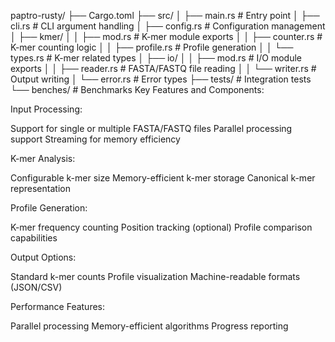 paptro-rusty/
├── Cargo.toml
├── src/
│   ├── main.rs         # Entry point
│   ├── cli.rs          # CLI argument handling
│   ├── config.rs       # Configuration management
│   ├── kmer/
│   │   ├── mod.rs      # K-mer module exports
│   │   ├── counter.rs  # K-mer counting logic
│   │   ├── profile.rs  # Profile generation
│   │   └── types.rs    # K-mer related types
│   ├── io/
│   │   ├── mod.rs      # I/O module exports
│   │   ├── reader.rs   # FASTA/FASTQ file reading
│   │   └── writer.rs   # Output writing
│   └── error.rs        # Error types
├── tests/              # Integration tests
└── benches/           # Benchmarks
Key Features and Components:

Input Processing:

Support for single or multiple FASTA/FASTQ files
Parallel processing support
Streaming for memory efficiency


K-mer Analysis:

Configurable k-mer size
Memory-efficient k-mer storage
Canonical k-mer representation


Profile Generation:

K-mer frequency counting
Position tracking (optional)
Profile comparison capabilities


Output Options:

Standard k-mer counts
Profile visualization
Machine-readable formats (JSON/CSV)


Performance Features:

Parallel processing
Memory-efficient algorithms
Progress reporting